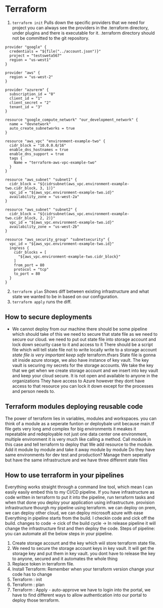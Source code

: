 # Terraform

1. `terraform init` Pulls down the specific providers that we need for project you can always see the providers in the .terraform directory, under plugins and there is executable for it. .terraform directory should not be committed to the git repository.
```
provider "google" {
  credentials = "${file("../account.json")}"
  project = "testsweta567"
  region = "us-west1"
}

provider "aws" {
  region = "us-west-2"
}

provider "azurerm" {
  subscription_id = "0"
  client_id = "1"
  client_secret = "2"
  tenant_id = "3"
}

resource "google_compute_network" "our_development_network" {
  name = "devnetwork"
  auto_create_subnetworks = true
}

resource "aws_vpc" "environment-example-two" {
  cidr_block = "10.0.0.0/16"
  enable_dns_hostnames = true
  enable_dns_support = true
  tags {
    Name = "terraform-aws-vpc-example-two"
  }
}

resource "aws_subnet" "subnet1" {
  cidr_block = "${cidrsubnet(aws_vpc.environment-example-two.cidr_block, 3, 1)}"
  vpc_id = "${aws_vpc.environment-example-two.id}"
  availability_zone = "us-west-2a"
}

resource "aws_subnet" "subnet2" {
  cidr_block = "${cidrsubnet(aws_vpc.environment-example-two.cidr_block, 2, 2)}"
  vpc_id = "${aws_vpc.environment-example-two.id}"
  availability_zone = "us-west-2b"
}

resource "aws_security_group" "subnetsecurity" {
  vpc_id = "${aws_vpc.environment-example-two.id}"
  ingress {
    cidr_blocks = [
      "${aws_vpc.environment-example-two.cidr_block}"
    ]
    from_port = 80
    protocol = "tcp"
    to_port = 80
  }
}

```

2. `terraform plan` Shows diff between existing infrastructure and what state we wanted to be in based on our configuration.
3. `terraform apply` runs the diff.

## How to secure deployments
- We cannot deploy from our machine there should be some pipeline which should take of this we need to secure that state file as we need to secure our cloud.
we need to put out state file into storage account and lock down security case to it and access to it
There should be a script file which will tell state file not to write locally write to a storage account
*state file is very important keep safe*
terraform.tfvars
State file is gonna sit inside azure storage, we also have instance of key vault.
The key vault is securing my secrets for the storage accounts.
We take the key that we get when we create storage account and we insert into key vault and keep your cloud secure. It is not open and available to anyone in the organizations 
They have access to Azure however they dont have access to that resource
you can lock it down except for the processes and person needs to.
## Terraform modules deploying reusable code
The power of terraform lies in variables, modules and workspaces.
you can think of a module as a seperate funtion or deploybale unit because main.tf file gets very long amd complex for big environments
it meakes it repeatable and redeployable not just one data center one environment, multiple environment
it is very much like calling a method. Call module in this case and tell terraform to deploy that
We add resource to the module. Add it module by module and take it away module by module
Do they have same environments for dev test and production? Manage them seperatly but have the same
infrastructure and we have three different state files



## How to use terraform in your pipelines
Everything works straight through a command line tool,
which mean I can easily easily embed this to my CI/CD pipeline.
If you have infrastructure as code written in terraform to put it into the pipeline, run terraform tasks and when that done you deploy your application using infrastructure.
provision infrastructure thourgh my pipeline using terraform.
we can deploy on prem, we can deploy other cloud, we can deploy microsoft azure with ease
Everything in pipeline starts from the build. I checkin code and cick off the build.
changes to code -> cick of the build cycle -> 
In release pipeline it will change the infrastructure first and then deploy the code.
Steps of pipeline: you can automate all the below steps in your pipeline.
1. Create storage account and the key which wiil store terraform state file.
2. We need to secure the storage account keys in key vault. It will get the storage key and put them in key vault. you dont have to release the key to anyone, secured and it automates the whole thing
3. Replace token in terraform file.
4. Install Terraform: Remember when your terraform version change your code has to change
5. Terraform : init
6. Terraform : plan
7. Terraform : Apply - auto-approve
we have to login into the portal, we have to find different ways to allow authentication into our portal to deploy those terraform.
